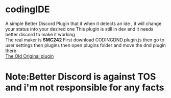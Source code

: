 # codingIDE
A simple Better Discord Plugin that it when it detects an ide , it will change your status into your desired one
This plugin is still in dev and it needs better discord to make it working<br>
The real maker is <b>SMC242 </b> First download CODINGDND.plugin.js then go to user settings then plugins then open plugins folder and move the dnd plugin there <br>
<a href='https://github.com/SMC242/CodingDND'>The Old Original plugin</a>
<h1><b>Note:</b>Better Discord is against TOS and i'm not responsible for any facts</h1>
